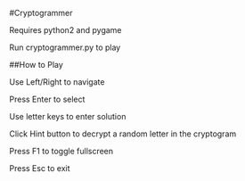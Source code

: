 #Cryptogrammer

Requires python2 and pygame

Run cryptogrammer.py to play

##How to Play

Use Left/Right to navigate

Press Enter to select

Use letter keys to enter solution

Click Hint button to decrypt a random letter in the cryptogram

Press F1 to toggle fullscreen

Press Esc to exit
